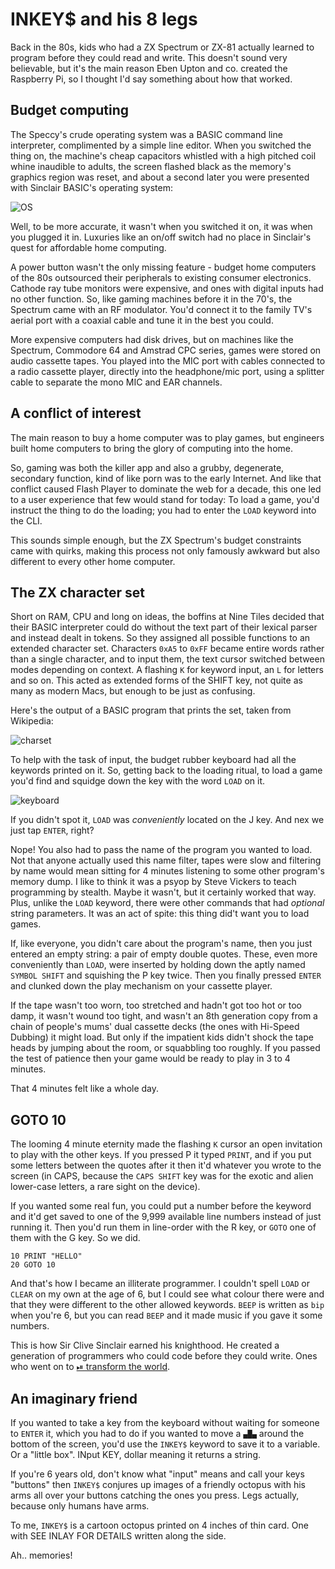 # INKEY$ and his 8 legs

Back in the 80s, kids who had a ZX Spectrum or ZX-81 actually learned to program
before they could read and write. This doesn't sound very believable, but it's
the main reason Eben Upton and co. created the Raspberry Pi, so I thought I'd
say something about how that worked.

## Budget computing

The Speccy's crude operating system was a BASIC command line interpreter,
complimented by a simple line editor. When you switched the thing on, the
machine's cheap capacitors whistled with a high pitched coil whine inaudible to
adults, the screen flashed black as the memory's graphics region was reset, and
about a second later you were presented with Sinclair BASIC's operating system:

![OS](spectrum.png)

Well, to be more accurate, it wasn't when you switched it on, it was when you
plugged it in. Luxuries like an on/off switch had no place in Sinclair's quest
for affordable home computing.

A power button wasn't the only missing feature - budget home computers of the
80s outsourced their peripherals to existing consumer electronics. Cathode ray
tube monitors were expensive, and ones with digital inputs had no other
function. So, like gaming machines before it in the 70's, the Spectrum came with
an RF modulator. You'd connect it to the family TV's aerial port with a coaxial
cable and tune it in the best you could.

More expensive computers had disk drives, but on machines like the Spectrum,
Commodore 64 and Amstrad CPC series, games were stored on audio cassette tapes.
You played into the MIC port with cables connected to a radio cassette player,
directly into the headphone/mic port, using a splitter cable to separate the 
mono MIC and EAR channels.

## A conflict of interest

The main reason to buy a home computer was to play games, but engineers built
home computers to bring the glory of computing into the home.

So, gaming was both the killer app and also a grubby, degenerate, secondary
function, kind of like porn was to the early Internet. And like that conflict
caused Flash Player to dominate the web for a decade, this one led to a user
experience that few would stand for today: To load a game, you'd instruct the
thing to do the loading; you had to enter the `LOAD` keyword into the CLI.

This sounds simple enough, but the ZX Spectrum's budget constraints came with
quirks, making this process not only famously awkward but also different to
every other home computer.

## The ZX character set

Short on RAM, CPU and long on ideas, the boffins at Nine Tiles decided that
their BASIC interpreter could do without the text part of their lexical parser
and instead dealt in tokens. So they assigned all possible functions to an
extended character set. Characters `0xA5` to `0xFF` became entire words rather
than a single character, and to input them, the text cursor switched between
modes depending on context. A flashing `K` for keyword input, an `L` for
letters and so on. This acted as extended forms of the SHIFT key, not quite
as many as modern Macs, but enough to be just as confusing.

Here's the output of a BASIC program that prints the set, taken from Wikipedia:

![charset](characters.png)

To help with the task of input, the budget rubber keyboard had all the keywords
printed on it. So, getting back to the loading ritual, to load a game you'd find
and squidge down the key with the word `LOAD` on it.

![keyboard](zx-buttons.webp)

If you didn't spot it, `LOAD` was *conveniently* located on the J key. And nex
we just tap `ENTER`, right?

Nope! You also had to pass the name of the program you wanted to load. Not that
anyone actually used this name filter, tapes were slow and filtering by name
would mean sitting for 4 minutes listening to some other program's memory dump.
I like to think it was a psyop by Steve Vickers to teach programming by stealth.
Maybe it wasn't, but it certainly worked that way. Plus, unlike the `LOAD`
keyword, there were other commands that had *optional* string parameters. It was
an act of spite: this thing did't want you to load games.

If, like everyone, you didn't care about the program's name, then you just
entered an empty string: a pair of empty double quotes. These, even more
conveniently than `LOAD`, were inserted by holding down the aptly named
`SYMBOL SHIFT` and squishing the P key twice. Then you finally pressed `ENTER`
and clunked down the play mechanism on your cassette player.

If the tape wasn't too worn, too stretched and hadn't got too hot or too damp,
it wasn't wound too tight, and wasn't an 8th generation copy from a chain of
people's mums' dual cassette decks (the ones with Hi-Speed Dubbing) it might
load. But only if the impatient kids didn't shock the tape heads by jumping
about the room, or squabbling too roughly. If you passed the test of patience
then your game would be ready to play in 3 to 4 minutes.

That 4 minutes felt like a whole day.

## GOTO 10

The looming 4 minute eternity made the flashing `K` cursor an open invitation
to play with the other keys. If you pressed P it typed `PRINT`, and if you put
some letters between the quotes after it then it'd whatever you wrote to the
screen (in CAPS, because the `CAPS SHIFT` key was for the exotic and alien
lower-case letters, a rare sight on the device).

If you wanted some real fun, you could put a number before the keyword and it'd
get saved to one of the 9,999 available line numbers instead of just running it.
Then you'd run them in line-order with the R key, or `GOTO` one of them with the
G key. So we did.

```basic
10 PRINT "HELLO"
20 GOTO 10
```

And that's how I became an illiterate programmer. I couldn't spell `LOAD` or
`CLEAR` on my own at the age of 6, but I could see what colour there were and
that they were different to the other allowed keywords. `BEEP` is written as
`bip` when you're 6, but you can read `BEEP` and it made music if you gave it
some numbers.

This is how Sir Clive Sinclair earned his knighthood. He created a generation of
programmers who could code before they could write. Ones who went on to
[⏯ transform the world](https://youtu.be/IagZIM9MtLo).

## An imaginary friend

If you wanted to take a key from the keyboard without waiting for someone to
`ENTER` it, which you had to do if you wanted to move a `▄█▄` around the bottom
of the screen, you'd use the `INKEY$` keyword to save it to a variable. Or a
"little box". INput KEY, dollar meaning it returns a string.

If you're 6 years old, don't know what "input" means and call your keys
"buttons" then `INKEY$` conjures up images of a friendly octopus with his arms
all over your buttons catching the ones you press. Legs actually, because only
humans have arms.

To me, `INKEY$` is a cartoon octopus printed on 4 inches of thin card. One with
SEE INLAY FOR DETAILS written along the side.

Ah.. memories!
